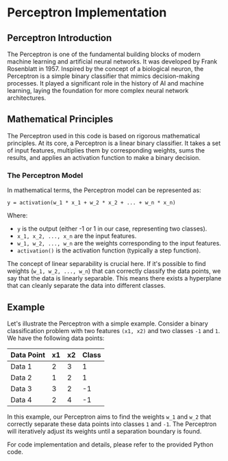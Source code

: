 # Perceptron Implementation

## Perceptron Introduction

The Perceptron is one of the fundamental building blocks of modern machine learning and artificial neural networks. It was developed by Frank Rosenblatt in 1957. Inspired by the concept of a biological neuron, the Perceptron is a simple binary classifier that mimics decision-making processes. It played a significant role in the history of AI and machine learning, laying the foundation for more complex neural network architectures.

## Mathematical Principles

The Perceptron used in this code is based on rigorous mathematical principles. At its core, a Perceptron is a linear binary classifier. It takes a set of input features, multiplies them by corresponding weights, sums the results, and applies an activation function to make a binary decision.

### The Perceptron Model

In mathematical terms, the Perceptron model can be represented as:

```
y = activation(w_1 * x_1 + w_2 * x_2 + ... + w_n * x_n)
```

Where:
- `y` is the output (either -1 or 1 in our case, representing two classes).
- `x_1, x_2, ..., x_n` are the input features.
- `w_1, w_2, ..., w_n` are the weights corresponding to the input features.
- `activation()` is the activation function (typically a step function).

The concept of linear separability is crucial here. If it's possible to find weights (`w_1, w_2, ..., w_n`) that can correctly classify the data points, we say that the data is linearly separable. This means there exists a hyperplane that can cleanly separate the data into different classes.

## Example

Let's illustrate the Perceptron with a simple example. Consider a binary classification problem with two features `(x1, x2)` and two classes `-1` and `1`. We have the following data points:

| Data Point | x1 | x2 | Class |
|------------|----|----|-------|
| Data 1     | 2  | 3  | 1     |
| Data 2     | 1  | 2  | 1     |
| Data 3     | 3  | 2  | -1    |
| Data 4     | 2  | 4  | -1    |

In this example, our Perceptron aims to find the weights `w_1` and `w_2` that correctly separate these data points into classes `1` and `-1`. The Perceptron will iteratively adjust its weights until a separation boundary is found.

For code implementation and details, please refer to the provided Python code.

